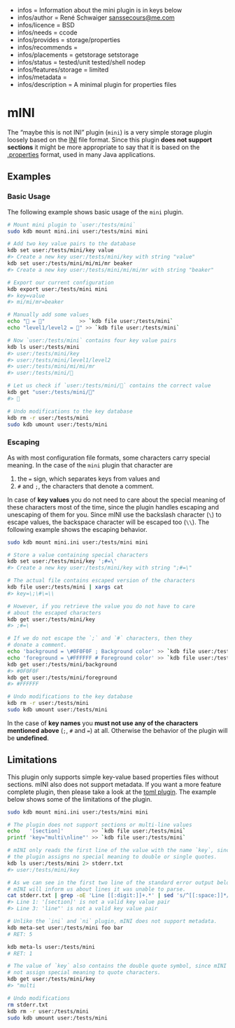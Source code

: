 - infos = Information about the mini plugin is in keys below
- infos/author = René Schwaiger <sanssecours@me.com>
- infos/licence = BSD
- infos/needs = ccode
- infos/provides = storage/properties
- infos/recommends =
- infos/placements = getstorage setstorage
- infos/status = tested/unit tested/shell nodep
- infos/features/storage = limited
- infos/metadata =
- infos/description = A minimal plugin for properties files

# mINI

The “maybe this is not INI” plugin (`mini`) is a very simple storage plugin loosely based on the [INI][] file format. Since this plugin **does not support sections** it might be more appropriate to say that it is based on the [.properties][] format, used in many Java applications.

[ini]: https://en.wikipedia.org/wiki/INI_file
[.properties]: https://en.wikipedia.org/wiki/.properties

## Examples

### Basic Usage

The following example shows basic usage of the `mini` plugin.

```sh
# Mount mini plugin to `user:/tests/mini`
sudo kdb mount mini.ini user:/tests/mini mini

# Add two key value pairs to the database
kdb set user:/tests/mini/key value
#> Create a new key user:/tests/mini/key with string "value"
kdb set user:/tests/mini/mi/mi/mr beaker
#> Create a new key user:/tests/mini/mi/mi/mr with string "beaker"

# Export our current configuration
kdb export user:/tests/mini mini
#> key=value
#> mi/mi/mr=beaker

# Manually add some values
echo "🔑 = 🦄"           >> `kdb file user:/tests/mini`
echo "level1/level2 = 👾" >> `kdb file user:/tests/mini`

# Now `user:/tests/mini` contains four key value pairs
kdb ls user:/tests/mini
#> user:/tests/mini/key
#> user:/tests/mini/level1/level2
#> user:/tests/mini/mi/mi/mr
#> user:/tests/mini/🔑

# Let us check if `user:/tests/mini/🔑` contains the correct value
kdb get "user:/tests/mini/🔑"
#> 🦄

# Undo modifications to the key database
kdb rm -r user:/tests/mini
sudo kdb umount user:/tests/mini
```

### Escaping

As with most configuration file formats, some characters carry special meaning. In the case of the `mini` plugin that character are

1. the `=` sign, which separates keys from values and
2. `#` and `;`, the characters that denote a comment.

In case of **key values** you do not need to care about the special meaning of these characters most of the time, since the plugin handles escaping and unescaping of them for you. Since mINI use the backslash character (`\`) to escape values, the backspace character will be escaped too (`\\`). The following example shows the escaping behavior.

```sh
sudo kdb mount mini.ini user:/tests/mini mini

# Store a value containing special characters
kdb set user:/tests/mini/key ';#=\'
#> Create a new key user:/tests/mini/key with string ";#=\"

# The actual file contains escaped version of the characters
kdb file user:/tests/mini | xargs cat
#> key=\;\#\=\\

# However, if you retrieve the value you do not have to care
# about the escaped characters
kdb get user:/tests/mini/key
#> ;#=\

# If we do not escape the `;` and `#` characters, then they
# donate a comment.
echo 'background = \#0F0F0F ; Background color' >> `kdb file user:/tests/mini`
echo 'foreground = \#FFFFFF # Foreground color' >> `kdb file user:/tests/mini`
kdb get user:/tests/mini/background
#> #0F0F0F
kdb get user:/tests/mini/foreground
#> #FFFFFF

# Undo modifications to the key database
kdb rm -r user:/tests/mini
sudo kdb umount user:/tests/mini
```

In the case of **key names** you **must not use any of the characters mentioned above** (`;`, `#` and `=`) at all. Otherwise the behavior of the plugin will be **undefined**.

## Limitations

This plugin only supports simple key-value based properties files without sections. mINI also does not support metadata. If you want a more feature complete plugin, then please take a look at the [toml plugin](../toml/). The example below shows some of the limitations of the plugin.

```sh
sudo kdb mount mini.ini user:/tests/mini mini

# The plugin does not support sections or multi-line values
echo   '[section]'         >> `kdb file user:/tests/mini`
printf 'key="multi\nline"' >> `kdb file user:/tests/mini`

# mINI only reads the first line of the value with the name `key`, since
# the plugin assigns no special meaning to double or single quotes.
kdb ls user:/tests/mini 2> stderr.txt
#> user:/tests/mini/key

# As we can see in the first two line of the standard error output below,
# mINI will inform us about lines it was unable to parse.
cat stderr.txt | grep -oE 'Line [[:digit:]]+.*' | sed 's/^[[:space:]]*//'
#> Line 1: '[section]' is not a valid key value pair
#> Line 3: 'line"' is not a valid key value pair

# Unlike the `ini` and `ni` plugin, mINI does not support metadata.
kdb meta-set user:/tests/mini foo bar
# RET: 5

kdb meta-ls user:/tests/mini
# RET: 1

# The value of `key` also contains the double quote symbol, since mINI does
# not assign special meaning to quote characters.
kdb get user:/tests/mini/key
#> "multi

# Undo modifications
rm stderr.txt
kdb rm -r user:/tests/mini
sudo kdb umount user:/tests/mini
```
